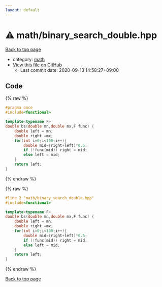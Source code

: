 ```yaml
---
layout: default
---
```


<!-- mathjax config similar to math.stackexchange -->
<script type="text/javascript" async
  src="https://cdnjs.cloudflare.com/ajax/libs/mathjax/2.7.5/MathJax.js?config=TeX-MML-AM_CHTML">
</script>
<script type="text/x-mathjax-config">
  MathJax.Hub.Config({
    TeX: { equationNumbers: { autoNumber: "AMS" }},
    tex2jax: {
      inlineMath: [ ['$','$'] ],
      processEscapes: true
    },
    "HTML-CSS": { matchFontHeight: false },
    displayAlign: "left",
    displayIndent: "2em"
  });
</script>

<script type="text/javascript" src="https://cdnjs.cloudflare.com/ajax/libs/jquery/3.4.1/jquery.min.js"></script>
<script src="https://cdn.jsdelivr.net/npm/jquery-balloon-js@1.1.2/jquery.balloon.min.js" integrity="sha256-ZEYs9VrgAeNuPvs15E39OsyOJaIkXEEt10fzxJ20+2I=" crossorigin="anonymous"></script>
<script type="text/javascript" src="../../assets/js/copy-button.js"></script>
<link rel="stylesheet" href="../../assets/css/copy-button.css" />


# :warning: math/binary_search_double.hpp

<a href="../../index.html">Back to top page</a>

* category: <a href="../../index.html#7e676e9e663beb40fd133f5ee24487c2">math</a>
* <a href="{{ site.github.repository_url }}/blob/master/math/binary_search_double.hpp">View this file on GitHub</a>
    - Last commit date: 2020-09-13 14:58:27+09:00




## Code

<a id="unbundled"></a>
{% raw %}
```cpp
#pragma once
#include<functional>

template<typename F>
double bs(double mn,double mx,F func) {
    double left = mn;
    double right =mx;
    for(int i=0;i<100;i++){
        double mid=(right+left)*0.5;
        if (!func(mid)) right = mid;
        else left = mid;
    }
    return left;
}
```
{% endraw %}

<a id="bundled"></a>
{% raw %}
```cpp
#line 2 "math/binary_search_double.hpp"
#include<functional>

template<typename F>
double bs(double mn,double mx,F func) {
    double left = mn;
    double right =mx;
    for(int i=0;i<100;i++){
        double mid=(right+left)*0.5;
        if (!func(mid)) right = mid;
        else left = mid;
    }
    return left;
}

```
{% endraw %}

<a href="../../index.html">Back to top page</a>

